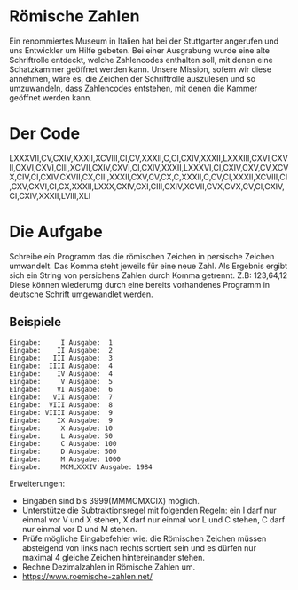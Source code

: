 # Römische Zahlen
Ein renommiertes Museum in Italien hat bei der Stuttgarter angerufen und uns Entwickler um Hilfe gebeten. 
Bei einer Ausgrabung wurde eine alte Schriftrolle entdeckt, welche Zahlencodes enthalten soll, mit denen eine Schatzkammer geöffnet werden kann. 
Unsere Mission, sofern wir diese annehmen, wäre es, die Zeichen der Schriftrolle auszulesen und so umzuwandeln, dass Zahlencodes entstehen, mit denen die Kammer geöffnet werden kann.

# Der Code
LXXXVII,CV,CXIV,XXXII,XCVIII,CI,CV,XXXII,C,CI,CXIV,XXXII,LXXXIII,CXVI,CXVII,CXVI,CXVI,CIII,XCVII,CXIV,CXVI,CI,CXIV,XXXII,LXXXVI,CI,CXIV,CXV,CV,XCVX,CIV,CI,CXIV,CXVII,CX,CIII,XXXII,CXV,CV,CX,C,XXXII,C,CV,CI,XXXII,XCVIII,CI,CXV,CXVI,CI,CX,XXXII,LXXX,CXIV,CXI,CIII,CXIV,XCVII,CVX,CVX,CV,CI,CXIV,CI,CXIV,XXXII,LVIII,XLI

# Die Aufgabe
Schreibe ein Programm das die römischen Zeichen in persische Zeichen umwandelt. Das Komma steht jeweils für eine neue Zahl. Als Ergebnis ergibt sich ein String von persichens Zahlen durch Komma getrennt. Z.B: 123,64,12
Diese können wiederumg durch eine bereits vorhandenes Programm in deutsche Schrift umgewandlet werden.

## Beispiele
```
Eingabe:     I Ausgabe:  1
Eingabe:    II Ausgabe:  2
Eingabe:   III Ausgabe:  3
Eingabe:  IIII Ausgabe:  4
Eingabe:    IV Ausgabe:  4
Eingabe:     V Ausgabe:  5
Eingabe:    VI Ausgabe:  6
Eingabe:   VII Ausgabe:  7
Eingabe:  VIII Ausgabe:  8
Eingabe: VIIII Ausgabe:  9
Eingabe:    IX Ausgabe:  9
Eingabe:     X Ausgabe: 10
Eingabe:     L Ausgabe: 50
Eingabe:     C Ausgabe: 100
Eingabe:     D Ausgabe: 500
Eingabe:     M Ausgabe: 1000
Eingabe:     MCMLXXXIV Ausgabe: 1984
```
Erweiterungen:
- Eingaben sind bis 3999(MMMCMXCIX) möglich.
- Unterstütze die Subtraktionsregel mit folgenden Regeln: ein I darf nur einmal vor V und X stehen, X darf nur einmal vor L und C stehen, C darf nur einmal vor D und M stehen.
- Prüfe mögliche Eingabefehler wie: die Römischen Zeichen müssen absteigend von links nach rechts sortiert sein und es dürfen nur maximal 4 gleiche Zeichen hintereinander stehen.
- Rechne Dezimalzahlen in Römische Zahlen um.
- https://www.roemische-zahlen.net/
